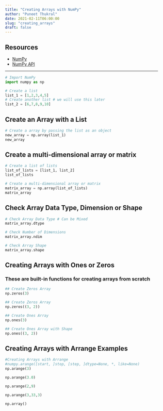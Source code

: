 ```yaml
---
title: "Creating Arrays with NumPy"
author: "Puneet Thukral"
date: 2021-02-11T06:00:00
slug: "creating_arrays"
draft: false
---
```


## Resources
+ [NumPy](https://numpy.org/doc/stable/user/whatisnumpy.html)
+ [NumPy API](https://numpy.org/doc/stable/reference/index.html)

***



```python
# Import NumPy
import numpy as np
```


```python
# Create a list
list_1 = [1,2,3,4,5]
# Create another list # we will use this later
list_2 = [6,7,8,9,10]
```

## Create an Array with a List


```python
# Create a array by passing the list as an object
new_array = np.array(list_1)
new_array
```

## Create a multi-dimensional array or matrix 


```python
# Create a list of lists
list_of_lists = [list_1, list_2]
list_of_lists
```


```python
# Create a multi-dimensional array or matrix 
matrix_array = np.array(list_of_lists)
matrix_array
```

## Check Array Data Type, Dimension or Shape


```python
# Check Array Data Type # Can be Mixed
matrix_array.dtype
```


```python
# Check Number of Dimensions
matrix_array.ndim
```


```python
# Check Array Shape
matrix_array.shape
```

## Creating Arrays with Ones or Zeros
### These are built-in functions for creating arrays from scratch


```python
## Create Zeros Array
np.zeros(3)
```


```python
## Create Zeros Array
np.zeros((3, 2))
```


```python
## Create Ones Array
np.ones(3)
```


```python
## Create Ones Array with Shape
np.ones((3, 2))
```

## Creating Arrays with Arrange Examples



```python
#Creating Arrays with Arrange
#numpy.arange([start, ]stop, [step, ]dtype=None, *, like=None)
np.arange(3)
```


```python
np.arange(3.0)
```


```python
np.arange(2,9)
```


```python
np.arange(3,33,3)
```


```python
np.array()
```
